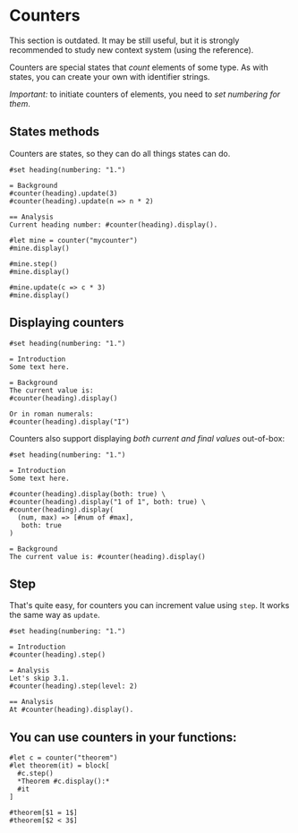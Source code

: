 # Counters
<div class="warning">This section is outdated. It may be still useful, but it is strongly recommended to study new context system (using the reference).</div>


Counters are special states that _count_ elements of some type.
As with states, you can create your own with identifier strings.

_Important:_ to initiate counters of elements, you need to _set numbering for them_.

## States methods
Counters are states, so they can do all things states can do.

```typ
#set heading(numbering: "1.")

= Background
#counter(heading).update(3)
#counter(heading).update(n => n * 2)

== Analysis
Current heading number: #counter(heading).display().
```

```typ
#let mine = counter("mycounter")
#mine.display()

#mine.step()
#mine.display()

#mine.update(c => c * 3)
#mine.display()
```

## Displaying counters
```typ
#set heading(numbering: "1.")

= Introduction
Some text here.

= Background
The current value is:
#counter(heading).display()

Or in roman numerals:
#counter(heading).display("I")
```

Counters also support displaying _both current and final values_ out-of-box:

```typ
#set heading(numbering: "1.")

= Introduction
Some text here.

#counter(heading).display(both: true) \
#counter(heading).display("1 of 1", both: true) \
#counter(heading).display(
  (num, max) => [#num of #max],
   both: true
)

= Background
The current value is: #counter(heading).display()
```

## Step
That's quite easy, for counters you can increment value using `step`. It works the same way as `update`.
```typ
#set heading(numbering: "1.")

= Introduction
#counter(heading).step()

= Analysis
Let's skip 3.1.
#counter(heading).step(level: 2)

== Analysis
At #counter(heading).display().
```

## You can use counters in your functions:
```typ
#let c = counter("theorem")
#let theorem(it) = block[
  #c.step()
  *Theorem #c.display():*
  #it
]

#theorem[$1 = 1$]
#theorem[$2 < 3$]
```
